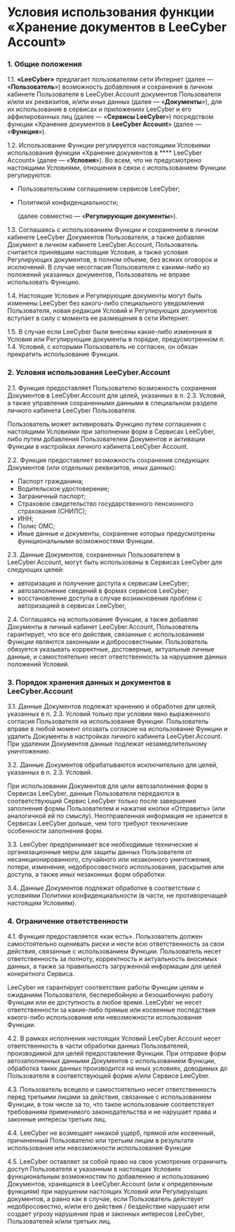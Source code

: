 # Условия использования функции «Хранение документов в LeeCyber Account»

### 1. Общие положения

1.1. **«LeeCyber»** предлагает пользователям сети Интернет (далее — «**Пользователь**») возможность добавления и сохранения в личном кабинете Пользователя в LeeCyber.Account документов Пользователя и/или их реквизитов, и/или иных данных (далее — «**Документы**»), для их использования в сервисах и приложениях LeeCyber и его аффилированных лиц (далее — «**Сервисы LeeCyber**») посредством функции «Хранение документов в **LeeCyber Account**» (далее — «**Функция**»).

1.2. Использование Функции регулируется настоящими Условиями использования функции «Хранение документов в **** LeeCyber Account» (далее — «**Условия**»). Во всем, что не предусмотрено настоящими Условиями, отношения в связи с использованием Функции регулируются:

* Пользовательским соглашением сервисов LeeCyber;
*   Политикой конфиденциальности;

    (далее совместно — «**Регулирующие документы**»).

1.3. Соглашаясь с использованием Функции и сохранением в личном кабинете LeeCyber Документов Пользователя, а также добавляя Документ в личном кабинете LeeCyber.Account, Пользователь считается принявшим настоящие Условия, а также условия Регулирующих документов, в полном объеме, без всяких оговорок и исключений. В случае несогласия Пользователя с какими-либо из положений указанных документов, Пользователь не вправе использовать Функцию.

1.4. Настоящие Условия и Регулирующие документы могут быть изменены LeeCyber без какого-либо специального уведомления Пользователя, новая редакция Условий и Регулирующих документов вступает в силу с момента ее размещения в сети Интернет.

1.5. В случае если LeeCyber были внесены какие-либо изменения в Условия или Регулирующие документы в порядке, предусмотренном п. 1.4. Условий, с которыми Пользователь не согласен, он обязан прекратить использование Функции.

### 2. Условия использования LeeCyber.Account

2.1. Функция предоставляет Пользователю возможность сохранения Документов в LeeCyber.Account для целей, указанных в п. 2.3. Условий, а также управления сохраненными данными в специальном разделе личного кабинета LeeCyber Пользователя.

Пользователь может активировать Функцию путем соглашения с настоящими Условиями при заполнении форм в Сервисах LeeCyber, либо путем добавления Пользователем Документов и активации Функции в настройках личного кабинета LeeCyber Account.

2.2. Функция предоставляет возможность сохранения следующих Документов (или отдельных реквизитов, иных данных):

* Паспорт гражданина;
* Водительское удостоверение;
* Заграничный паспорт;
* Страховое свидетельство государственного пенсионного страхования (СНИЛС);
* ИНН;
* Полис ОМС;
* Иные данные и документы, сохранение которых предусмотрены функциональными возможностями Функции.

2.3. Данные Документов, сохраненных Пользователем в LeeCyber.Account, могут быть использованы в Сервисах LeeCyber для следующих целей:

* авторизация и получение доступа к сервисам LeeCyber;
* автозаполнение сведений в формах сервисов LeeCyber;
* восстановление доступа в случае возникновения проблем с авторизацией в сервисах LeeCyber,

2.4. Соглашаясь на использование Функции, а также добавляя Документы в личный кабинет LeeCyber.Account, Пользователь гарантирует, что все его действия, связанные с использованием Функции являются законными и добросовестными. Пользователь обязуется указывать корректные, достоверные, актуальные личные данные, и самостоятельно несет ответственность за нарушение данных положений Условий.

### 3. Порядок хранения данных и документов в LeeCyber.Account

3.1. Данные Документов подлежат хранению и обработке для целей, указанных в п. 2.3. Условий только при условии явно выраженного согласия Пользователя на использование Функции. Пользователь вправе в любой момент отозвать согласие на использование Функции и удалить Документы в настройках личного кабинета LeeCyber.Account. При удалении Документов данные подлежат незамедлительному уничтожению.

3.2. Данные Документов обрабатываются исключительно для целей, указанных в п. 2.3. Условий.

При использовании Документов для цели автозаполнения форм в Сервисах LeeCyber, данные Пользователя передаются в соответствующий Сервис LeeCyber только после завершения заполнения формы Пользователем и нажатия кнопки «Отправить» (или аналогичной ей по смыслу). Неотправленная информация не хранится в Сервисах LeeCyber дольше, чем того требуют технические особенности заполнения форм.

3.3. LeeCyber предпринимает все необходимые технические и организационные меры для защиты данных Пользователя от несанкционированного, случайного или незаконного уничтожения, потери, изменения, недобросовестного использования, раскрытия или доступа, а также иных незаконных форм обработки.

3.4. Данные Документов подлежат обработке в соответствии с условиями Политики конфиденциальности (в части, не противоречащей настоящим Условиям).

### 4. Ограничение ответственности

4.1. Функция предоставляется «как есть». Пользователь должен самостоятельно оценивать риски и нести всю ответственность за свои действия, связанные с использованием Функции. Пользователь несет ответственность за полноту, корректность и актуальность вносимых данных, а также за правильность загруженной информации для целей конкретного Сервиса.

LeeCyber не гарантирует соответствие работы Функции целям и ожиданиям Пользователя, бесперебойную и безошибочную работу Функции или ее доступность в любое время. LeeCyber не несет ответственности за какие-либо прямые или косвенные последствия какого-либо использования или невозможности использования Функции.

4.2. В рамках исполнения настоящих Условий LeeCyber.Account несет ответственность в части обработки данных Пользователей, производимой для целей предоставления Функции. При отправке форм автозаполненных данными Документов с использованием Функции, обработка таких данных производится на иных условиях, доводимых до Пользователя в соответствующей форме и/или Сервисе LeeCyber.

4.3. Пользователь всецело и самостоятельно несет ответственность перед третьими лицами за действия, связанные с использованием Функции, в том числе за то, что такое использование соответствует требованиям применимого законодательства и не нарушает права и законные интересы третьих лиц.

4.4. LeeCyber не возмещает никакой ущерб, прямой или косвенный, причиненный Пользователю или третьим лицам в результате использования или невозможности использования Функции

4.5. LeeCyber оставляет за собой право на свое усмотрение ограничить доступ Пользователя к указанным в настоящих Условиях функциональным возможностям по добавлению и использованию Документов, хранящихся в LeeCyber.Account (или к определенным функциям) при нарушении настоящих Условий или Регулирующих документов, а равно как в случае, если Пользователь действует недобросовестно, и/или его действия / бездействие нарушает или создает угрозу нарушения прав и законных интересов LeeCyber, Пользователей и/или третьих лиц.
